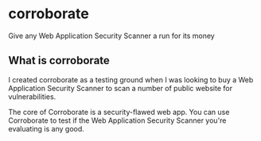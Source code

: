 # corroborate
Give any Web Application Security Scanner a run for its money

## What is corroborate
I created corroborate as a testing ground when I was looking to buy a Web Application Security Scanner to scan a number of public website for vulnerabilities. 

The core of Corroborate is a security-flawed web app. You can use Corroborate to test if the Web Application Security Scanner you're evaluating is any good. 

